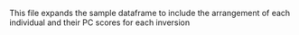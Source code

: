 This file expands the sample dataframe to include the arrangement of each individual and their PC scores for each inversion
